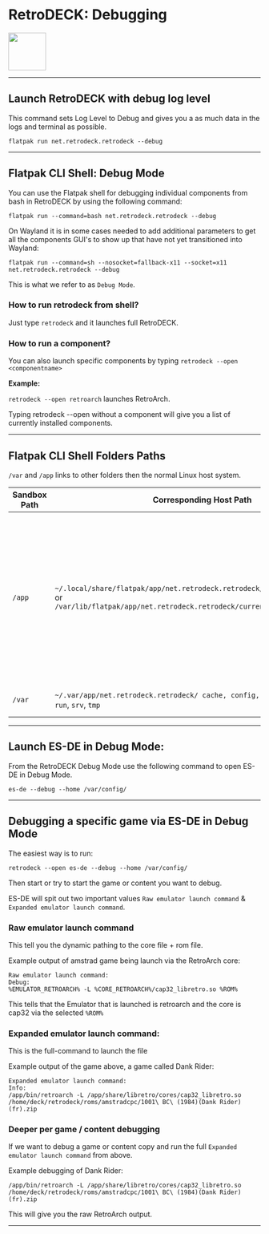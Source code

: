 # RetroDECK: Debugging

<img src="../../../wiki_icons/pixelitos/folder-red-android.png" width="75">

---

## Launch RetroDECK with debug log level

This command sets Log Level to Debug and gives you a as much data in the logs and terminal as possible.

```
flatpak run net.retrodeck.retrodeck --debug
```

---


## Flatpak CLI Shell: Debug Mode

You can use the Flatpak shell for debugging individual components from bash in RetroDECK by using the following command:

```
flatpak run --command=bash net.retrodeck.retrodeck --debug
```

On Wayland it is in some cases needed to add additional parameters to get all the components GUI's to show up that have not yet transitioned into Wayland:

```
flatpak run --command=sh --nosocket=fallback-x11 --socket=x11 net.retrodeck.retrodeck --debug
```

This is what we refer to as `Debug Mode`.



### How to run retrodeck from shell?

Just type `retrodeck` and it launches full RetroDECK.

### How to run a component?

You can also launch specific components by typing `retrodeck --open <componentname>`


**Example:**

`retrodeck --open retroarch` launches RetroArch.

Typing retrodeck --open without a component will give you a list of currently installed components.

---

## Flatpak CLI Shell Folders Paths

`/var` and `/app` links to other folders then the normal Linux host system.

| **Sandbox Path** | **Corresponding Host Path** | **Description** |
|------------------|-----------------------------|-----------------|
| `/app` | `~/.local/share/flatpak/app/net.retrodeck.retrodeck/current/active/files/`<br>or<br>`/var/lib/flatpak/app/net.retrodeck.retrodeck/current/active/files/` | Read‑only runtime environment supplied by the Flatpak package. Contains the executable and its supporting files: `bin`, `lib`, `libexec`, `manifest-base-1.json`, `manifest.json`, `retrodeck`, `share`, `tools`. |
| `/var` | `~/.var/app/net.retrodeck.retrodeck/ cache, config, data`, `db`, `home`, `mnt`, `opt`, `run`, `srv`, `tmp` | Writable portion of the sandbox. |

---

## Launch ES-DE in Debug Mode:

From the RetroDECK Debug Mode use the following command to open ES-DE in Debug Mode.

```
es-de --debug --home /var/config/
```

---


## Debugging a specific game via ES-DE in Debug Mode

The easiest way is to run:


```
retrodeck --open es-de --debug --home /var/config/
```

Then start or try to start the game or content you want to debug.

ES-DE will spit out two important values  `Raw emulator launch command` & `Expanded emulator launch command`.


###  Raw emulator launch command

This tell you the dynamic pathing to the core file + rom file.

Example output of amstrad game being launch via the RetroArch core:

```
Raw emulator launch command:
Debug:
%EMULATOR_RETROARCH% -L %CORE_RETROARCH%/cap32_libretro.so %ROM%
```

This tells that the Emulator that is launched is retroarch and the core is cap32 via the selected `%ROM%`


### Expanded emulator launch command:

This is the full-command to launch the file

Example output of the game above, a game called Dank Rider:

```
Expanded emulator launch command:
Info:
/app/bin/retroarch -L /app/share/libretro/cores/cap32_libretro.so /home/deck/retrodeck/roms/amstradcpc/1001\ BC\ (1984)(Dank Rider)(fr).zip
```

### Deeper per game / content debugging

If we want to debug a game or content copy and run the full `Expanded emulator launch command` from above.

Example debugging of Dank Rider:

```
/app/bin/retroarch -L /app/share/libretro/cores/cap32_libretro.so /home/deck/retrodeck/roms/amstradcpc/1001\ BC\ (1984)(Dank Rider)(fr).zip
```

This will give you the raw RetroArch output.

---

